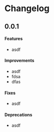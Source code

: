 Changelog
=========

0.0.1
------

#### Features
* asdf

#### Improvements
* asdf
* fdsa
* dfas

#### Fixes
* asdf

#### Deprecations
* asdf
